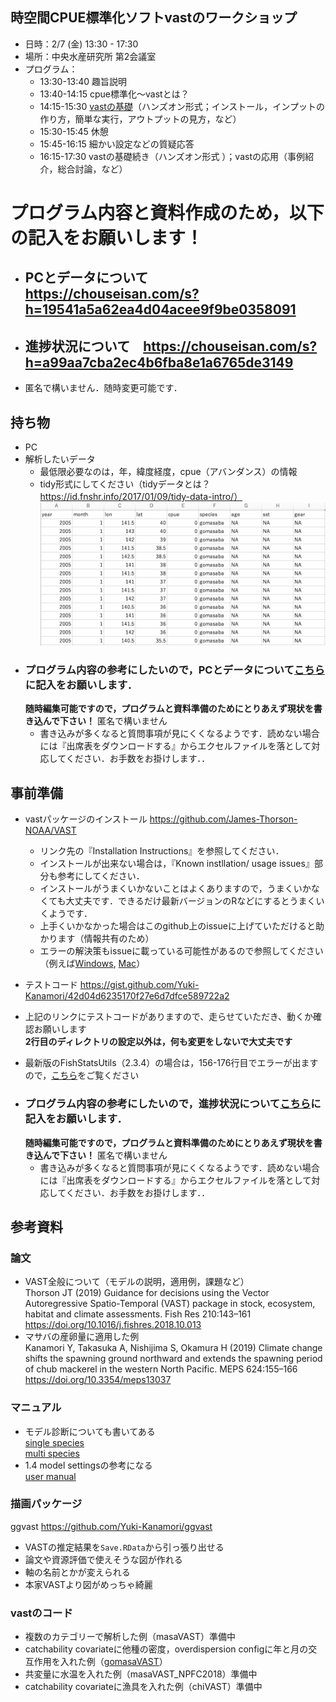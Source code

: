## 時空間CPUE標準化ソフトvastのワークショップ

- 日時：2/7 (金) 13:30 - 17:30
- 場所：中央水産研究所 第2会議室
- プログラム：
  - 13:30-13:40 趣旨説明
  - 13:40-14:15 cpue標準化～vastとは？
  - 14:15-15:30 [vastの基礎](https://github.com/Yuki-Kanamori/vast_workshop2020/blob/master/vastの基礎1_1.0.pdf)（ハンズオン形式；インストール，インプットの作り方，簡単な実行，アウトプットの見方，など）
  - 15:30-15:45 休憩
  - 15:45-16:15 細かい設定などの質疑応答
  - 16:15-17:30 vastの基礎続き（ハンズオン形式 ）；vastの応用（事例紹介，総合討論，など）

# プログラム内容と資料作成のため，以下の記入をお願いします！
* ## PCとデータについて　https://chouseisan.com/s?h=19541a5a62ea4d04acee9f9be0358091
* ## 進捗状況について　https://chouseisan.com/s?h=a99aa7cba2ec4b6fba8e1a6765de3149
* 匿名で構いません．随時変更可能です．

## 持ち物
* PC
* 解析したいデータ
  * 最低限必要なのは，年，緯度経度，cpue（アバンダンス）の情報
  * tidy形式にしてください（tidyデータとは？　https://id.fnshr.info/2017/01/09/tidy-data-intro/）
  ![tidydata](tidydata.png)
* ### プログラム内容の参考にしたいので，PCとデータについて[こちら](https://chouseisan.com/s?h=19541a5a62ea4d04acee9f9be0358091)に記入をお願いします．  
    **随時編集可能ですので，プログラムと資料準備のためにとりあえず現状を書き込んで下さい！** 匿名で構いません
  * 書き込みが多くなると質問事項が見にくくなるようです．読めない場合には『出席表をダウンロードする』からエクセルファイルを落として対応してください．お手数をお掛けします．．

## 事前準備
- vastパッケージのインストール
https://github.com/James-Thorson-NOAA/VAST
  - リンク先の『Installation Instructions』を参照してください．
  - インストールが出来ない場合は，『Known instllation/ usage issues』部分も参考にしてください．
  - インストールがうまくいかないことはよくありますので，うまくいかなくても大丈夫です．できるだけ最新バージョンのRなどにするとうまくいくようです．
  - 上手くいかなかった場合はこのgithub上のissueに上げていただけると助かります（情報共有のため）
  - エラーの解決策もissueに載っている可能性があるので参照してください（例えば[Windows](https://github.com/ShotaNishijima/vast_workshop2020/issues/1), [Mac](https://github.com/ShotaNishijima/vast_workshop2020/issues/2)）

- テストコード
https://gist.github.com/Yuki-Kanamori/42d04d6235170f27e6d7dfce589722a2

 - 上記のリンクにテストコードがありますので、走らせていただき、動くか確認お願いします  
    **2行目のディレクトリの設定以外は，何も変更をしないで大丈夫です**
  - 最新版のFishStatsUtils（2.3.4）の場合は，156-176行目でエラーが出ますので，[こちら](https://github.com/ShotaNishijima/vast_workshop2020/issues/4)をご覧ください
* ### プログラム内容の参考にしたいので，進捗状況について[こちら](https://chouseisan.com/s?h=a99aa7cba2ec4b6fba8e1a6765de3149)に記入をお願いします．  
    **随時編集可能ですので，プログラムと資料準備のためにとりあえず現状を書き込んで下さい！** 匿名で構いません
  * 書き込みが多くなると質問事項が見にくくなるようです．読めない場合には『出席表をダウンロードする』からエクセルファイルを落として対応してください．お手数をお掛けします．．


## 参考資料    
### **論文**
* VAST全般について（モデルの説明，適用例，課題など）    
  Thorson JT (2019) Guidance for decisions using the Vector Autoregressive Spatio-Temporal (VAST) package in stock, ecosystem, habitat and climate assessments. Fish Res 210:143–161    
  https://doi.org/10.1016/j.fishres.2018.10.013
* マサバの産卵量に適用した例    
  Kanamori Y, Takasuka A, Nishijima S, Okamura H (2019) Climate change shifts the spawning ground northward and extends the spawning period of chub mackerel in the western North Pacific. MEPS 624:155–166    
  https://doi.org/10.3354/meps13037    
### **マニュアル**
* モデル診断についても書いてある    
  [single species](single-species.pdf)    
  [multi species](multi-species.pdf)
* 1.4 model settingsの参考になる    
  [user manual](VAST_user_manual.pdf)    
### **描画パッケージ**
ggvast https://github.com/Yuki-Kanamori/ggvast    
* VASTの推定結果を`Save.RData`から引っ張り出せる
* 論文や資源評価で使えそうな図が作れる
* 軸の名前とかが変えられる
* 本家VASTより図がめっちゃ綺麗
### **vastのコード**
* 複数のカテゴリーで解析した例（masaVAST）準備中
* catchability covariateに他種の密度，overdispersion configに年と月の交互作用を入れた例（[gomasaVAST](https://github.com/Yuki-Kanamori/gomasaVAST)）
* 共変量に水温を入れた例（masaVAST_NPFC2018）準備中
* catchability covariateに漁具を入れた例（chiVAST）準備中
